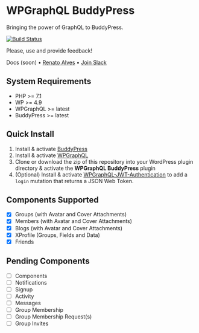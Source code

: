 # WPGraphQL BuddyPress

Bringing the power of GraphQL to BuddyPress.

[![Build Status](https://travis-ci.org/wp-graphql/wp-graphql-buddypress.svg?branch=master)](https://travis-ci.org/wp-graphql/wp-graphql-buddypress )

Please, use and provide feedback!

Docs (soon) • <a href="https://ralv.es" target="_blank">Renato Alves</a> • <a href="https://wpgql-slack.herokuapp.com/" target="_blank">Join Slack</a>

## System Requirements

* PHP >= 7.1
* WP >= 4.9
* WPGraphQL >= latest
* BuddyPress >= latest

## Quick Install

1. Install & activate [BuddyPress](https://buddypress.org/)
2. Install & activate [WPGraphQL](https://www.wpgraphql.com/)
3. Clone or download the zip of this repository into your WordPress plugin directory & activate the **WPGraphQL BuddyPress** plugin
4. (Optional) Install & activate [WPGraphQL-JWT-Authentication](https://github.com/wp-graphql/wp-graphql-jwt-authentication) to add a `login` mutation that returns a JSON Web Token.

## Components Supported

- [x] Groups (with Avatar and Cover Attachments)
- [x] Members (with Avatar and Cover Attachments)
- [x] Blogs (with Avatar and Cover Attachments)
- [x] XProfile (Groups, Fields and Data)
- [x] Friends

## Pending Components

- [ ] Components
- [ ] Notifications
- [ ] Signup
- [ ] Activity
- [ ] Messages
- [ ] Group Membership
- [ ] Group Membership Request(s)
- [ ] Group Invites
